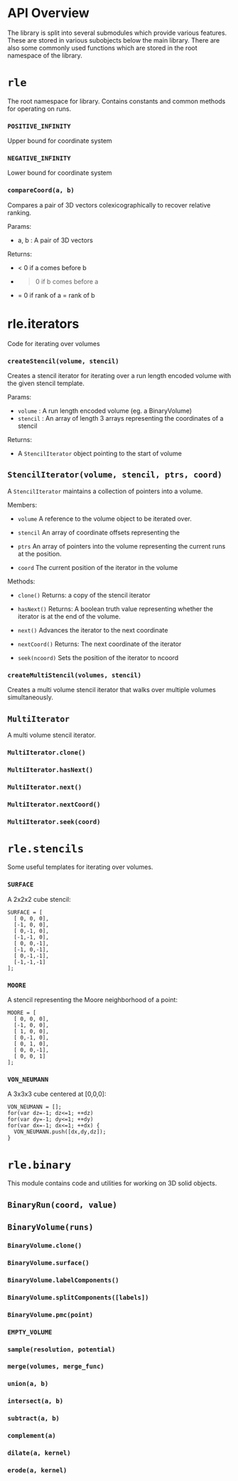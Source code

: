 # API Overview #

The library is split into several submodules which provide various features.  These are stored in various subobjects below the main library.  There are also some commonly used functions which are stored in the root namespace of the library.

# `rle` #

The root namespace for library.  Contains constants and common methods for operating on runs.

### `POSITIVE_INFINITY`

Upper bound for coordinate system

### `NEGATIVE_INFINITY`

Lower bound for coordinate system

### `compareCoord(a, b)`

Compares a pair of 3D vectors colexicographically to recover relative ranking.

Params:
* a, b : A pair of 3D vectors

Returns:
* < 0 if a comes before b
* > 0 if b comes before a
* = 0 if rank of a = rank of b


# rle.iterators #

Code for iterating over volumes

### `createStencil(volume, stencil)`

Creates a stencil iterator for iterating over a run length encoded volume with the given stencil template.

Params:
* `volume`  : A run length encoded volume (eg. a BinaryVolume)
* `stencil` : An array of length 3 arrays representing the coordinates of a stencil

Returns:
* A `StencilIterator` object pointing to the start of volume


## `StencilIterator(volume, stencil, ptrs, coord)`

A `StencilIterator` maintains a collection of pointers into a volume.

Members:

* `volume`
    A reference to the volume object to be iterated over.

* `stencil`
    An array of coordinate offsets representing the

* `ptrs`
    An array of pointers into the volume representing the current runs at the position.

* `coord`
    The current position of the iterator in the volume

Methods:

* `clone()`
    Returns: a copy of the stencil iterator

* `hasNext()`
    Returns: A boolean truth value representing whether the iterator is at the end of the volume.
    
* `next()`
    Advances the iterator to the next coordinate
    
* `nextCoord()`
    Returns: The next coordinate of the iterator

* `seek(ncoord)`
    Sets the position of the iterator to ncoord


### `createMultiStencil(volumes, stencil)`

Creates a multi volume stencil iterator that walks over multiple volumes simultaneously.


## `MultiIterator`

A multi volume stencil iterator.

### `MultiIterator.clone()`

### `MultiIterator.hasNext()`

### `MultiIterator.next()`

### `MultiIterator.nextCoord()`

### `MultiIterator.seek(coord)`


# `rle.stencils` #

Some useful templates for iterating over volumes.

### `SURFACE`

A 2x2x2 cube stencil:
    
    SURFACE = [
      [ 0, 0, 0],
      [-1, 0, 0],
      [ 0,-1, 0],
      [-1,-1, 0],
      [ 0, 0,-1],
      [-1, 0,-1],
      [ 0,-1,-1],
      [-1,-1,-1]
    ];

### `MOORE`

A stencil representing the Moore neighborhood of a point:

    MOORE = [
      [ 0, 0, 0],
      [-1, 0, 0],
      [ 1, 0, 0],
      [ 0,-1, 0],
      [ 0, 1, 0],
      [ 0, 0,-1],
      [ 0, 0, 1]
    ];

### `VON_NEUMANN`

A 3x3x3 cube centered at [0,0,0]:

    VON_NEUMANN = [];
    for(var dz=-1; dz<=1; ++dz)
    for(var dy=-1; dy<=1; ++dy)
    for(var dx=-1; dx<=1; ++dx) {
      VON_NEUMANN.push([dx,dy,dz]);
    }


# `rle.binary` #

This module contains code and utilities for working on 3D solid objects.


## `BinaryRun(coord, value)`


## `BinaryVolume(runs)`

### `BinaryVolume.clone()`

### `BinaryVolume.surface()`

### `BinaryVolume.labelComponents()`

### `BinaryVolume.splitComponents([labels])`

### `BinaryVolume.pmc(point)`


### `EMPTY_VOLUME`


### `sample(resolution, potential)`

### `merge(volumes, merge_func)`

### `union(a, b)`

### `intersect(a, b)`

### `subtract(a, b)`

### `complement(a)`

### `dilate(a, kernel)`

### `erode(a, kernel)`

